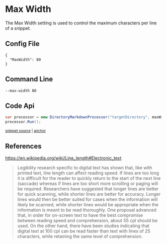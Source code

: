 <!--
GENERATED FILE - DO NOT EDIT
This file was generated by [MarkdownSnippets](https://github.com/SimonCropp/MarkdownSnippets).
Source File: /docs/mdsource/max-width.source.md
To change this file edit the source file and then run MarkdownSnippets.
-->

# Max Width

The Max Width setting is used to control the maximum characters per line of a snippet.


## Config File

```
{
  "MaxWidth": 80
}
```


## Command Line

```
--max-width 80
```


## Code Api

<!-- snippet: DirectoryMarkdownProcessorRunMaxWidth -->
<a id='snippet-directorymarkdownprocessorrunmaxwidth'/></a>
```cs
var processor = new DirectoryMarkdownProcessor("targetDirectory", maxWidth: 80);
processor.Run();
```
<sup><a href='/src/Tests/Snippets/Usage.cs#L30-L35' title='File snippet `directorymarkdownprocessorrunmaxwidth` was extracted from'>snippet source</a> | <a href='#snippet-directorymarkdownprocessorrunmaxwidth' title='Navigate to start of snippet `directorymarkdownprocessorrunmaxwidth`'>anchor</a></sup>
<!-- endsnippet -->


## References

https://en.wikipedia.org/wiki/Line_length#Electronic_text

> Legibility research specific to digital text has shown that, like with printed text, line length can affect reading speed. If lines are too long it is difficult for the reader to quickly return to the start of the next line (saccade) whereas if lines are too short more scrolling or paging will be required. Researchers have suggested that longer lines are better for quick scanning, while shorter lines are better for accuracy. Longer lines would then be better suited for cases when the information will likely be scanned, while shorter lines would be appropriate when the information is meant to be read thoroughly. One proposal advanced that, in order for on-screen text to have the best compromise between reading speed and comprehension, about 55 cpl should be used. On the other hand, there have been studies indicating that digital text at 100 cpl can be read faster than text with lines of 25 characters, while retaining the same level of comprehension.
